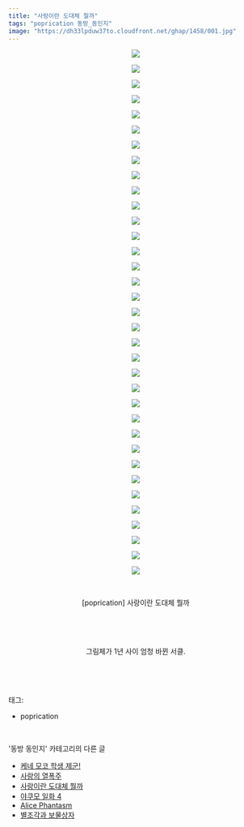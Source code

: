```yaml
---
title: "사랑이란 도대체 뭘까"
tags: "poprication 동방_동인지"
image: "https://dh33lpduw37to.cloudfront.net/ghap/1458/001.jpg"
---
```

<div class="article">
<p style="text-align: center; clear: none; float: none;"><img src="{{ site.imgserver2 }}/ghap/1458/001.jpg"/></p>
<p style="text-align: center; clear: none; float: none;"><img src="{{ site.imgserver2 }}/ghap/1458/002.jpg"/></p>
<p style="text-align: center; clear: none; float: none;"><img src="{{ site.imgserver2 }}/ghap/1458/003.jpg"/></p>
<p style="text-align: center; clear: none; float: none;"><img src="{{ site.imgserver2 }}/ghap/1458/004.jpg"/></p>
<p style="text-align: center; clear: none; float: none;"><img src="{{ site.imgserver2 }}/ghap/1458/005.jpg"/></p>
<p style="text-align: center; clear: none; float: none;"><img src="{{ site.imgserver2 }}/ghap/1458/006.jpg"/></p>
<p style="text-align: center; clear: none; float: none;"><img src="{{ site.imgserver2 }}/ghap/1458/007.jpg"/></p>
<p style="text-align: center; clear: none; float: none;"><img src="{{ site.imgserver2 }}/ghap/1458/008.jpg"/></p>
<p style="text-align: center; clear: none; float: none;"><img src="{{ site.imgserver2 }}/ghap/1458/009.jpg"/></p>
<p style="text-align: center; clear: none; float: none;"><img src="{{ site.imgserver2 }}/ghap/1458/010.jpg"/></p>
<p style="text-align: center; clear: none; float: none;"><img src="{{ site.imgserver2 }}/ghap/1458/011.jpg"/></p>
<p style="text-align: center; clear: none; float: none;"><img src="{{ site.imgserver2 }}/ghap/1458/012.jpg"/></p>
<p style="text-align: center; clear: none; float: none;"><img src="{{ site.imgserver2 }}/ghap/1458/013.jpg"/></p>
<p style="text-align: center; clear: none; float: none;"><img src="{{ site.imgserver2 }}/ghap/1458/014.jpg"/></p>
<p style="text-align: center; clear: none; float: none;"><img src="{{ site.imgserver2 }}/ghap/1458/015.jpg"/></p>
<p style="text-align: center; clear: none; float: none;"><img src="{{ site.imgserver2 }}/ghap/1458/016.jpg"/></p>
<p style="text-align: center; clear: none; float: none;"><img src="{{ site.imgserver2 }}/ghap/1458/017.jpg"/></p>
<p style="text-align: center; clear: none; float: none;"><img src="{{ site.imgserver2 }}/ghap/1458/018.jpg"/></p>
<p style="text-align: center; clear: none; float: none;"><img src="{{ site.imgserver2 }}/ghap/1458/019.jpg"/></p>
<p style="text-align: center; clear: none; float: none;"><img src="{{ site.imgserver2 }}/ghap/1458/020.jpg"/></p>
<p style="text-align: center; clear: none; float: none;"><img src="{{ site.imgserver2 }}/ghap/1458/021.jpg"/></p>
<p style="text-align: center; clear: none; float: none;"><img src="{{ site.imgserver2 }}/ghap/1458/022.jpg"/></p>
<p style="text-align: center; clear: none; float: none;"><img src="{{ site.imgserver2 }}/ghap/1458/023.jpg"/></p>
<p style="text-align: center; clear: none; float: none;"><img src="{{ site.imgserver2 }}/ghap/1458/024.jpg"/></p>
<p style="text-align: center; clear: none; float: none;"><img src="{{ site.imgserver2 }}/ghap/1458/025.jpg"/></p>
<p style="text-align: center; clear: none; float: none;"><img src="{{ site.imgserver2 }}/ghap/1458/026.jpg"/></p>
<p style="text-align: center; clear: none; float: none;"><img src="{{ site.imgserver2 }}/ghap/1458/027.jpg"/></p>
<p style="text-align: center; clear: none; float: none;"><img src="{{ site.imgserver2 }}/ghap/1458/028.jpg"/></p>
<p style="text-align: center; clear: none; float: none;"><img src="{{ site.imgserver2 }}/ghap/1458/029.jpg"/></p>
<p style="text-align: center; clear: none; float: none;"><img src="{{ site.imgserver2 }}/ghap/1458/030.jpg"/></p>
<p style="text-align: center; clear: none; float: none;"><img src="{{ site.imgserver2 }}/ghap/1458/031.jpg"/></p>
<p style="text-align: center; clear: none; float: none;"><img src="{{ site.imgserver2 }}/ghap/1458/032.jpg"/></p>
<p style="text-align: center; clear: none; float: none;"><img src="{{ site.imgserver2 }}/ghap/1458/033.jpg"/></p>
<p style="text-align: center; clear: none; float: none;"><img src="{{ site.imgserver2 }}/ghap/1458/034.jpg"/></p>
<p style="text-align: center; clear: none; float: none;"><img src="{{ site.imgserver2 }}/ghap/1458/035.jpg"/></p>
<p style="text-align: center; clear: none; float: none;"><br/></p>
<p style="text-align: center; clear: none; float: none;">[poprication] 사랑이란 도대체 뭘까</p>
<p style="text-align: center; clear: none; float: none;"><br/></p>
<p style="text-align: center; clear: none; float: none;"><br/></p>
<p style="text-align: center; clear: none; float: none;">그림체가 1년 사이 엄청 바뀐 서클.</p>
<p><br/></p>
</div><br/>
<div class="tagTrail">
<p>태그: </p>
<ul>
<li>poprication</li>
</ul>
</div><br/>
<div class="another">
<p>'동방 동인지' 카테고리의 다른 글</p>
<ul>
<li><a href="/ghap_1460">케네 모코 학생 제군!</a></li>
<li><a href="/ghap_1459">사랑의 열폭주</a></li>
<li><a href="/ghap_1458">사랑이란 도대체 뭘까</a></li>
<li><a href="/ghap_1457">야쿠모 일화 4</a></li>
<li><a href="/ghap_1456">Alice Phantasm</a></li>
<li><a href="/ghap_1455">별조각과 보물상자</a></li>
</ul>
</div><br/>
<div class="cb_module cb_fluid">
<div class="cb_wrt cb_profile">
</div><!-- commentList close -->
</div><br/>
